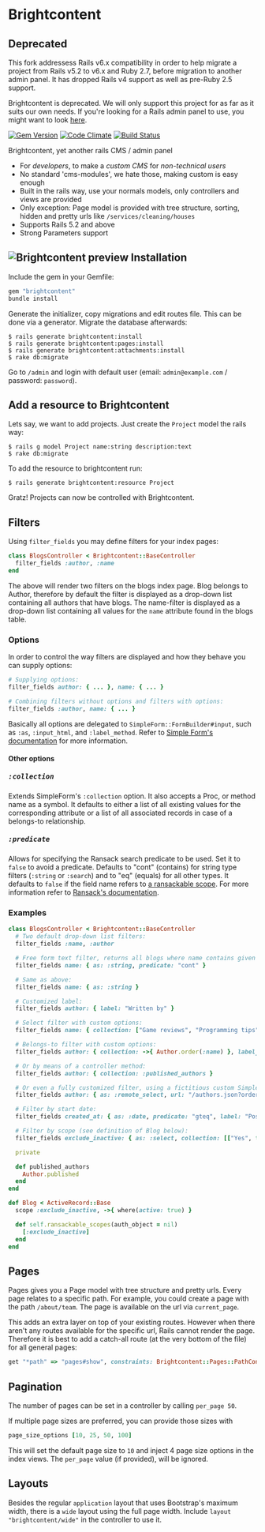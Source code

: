 Brightcontent
=============

## Deprecated

This fork addressess Rails v6.x compatibility in order to help migrate a project from Rails v5.2 to v6.x and Ruby 2.7, before migration to another admin panel. It has dropped Rails v4 support as well as pre-Ruby 2.5 support.

Brightcontent is deprecated. We will only support this project for as far as it suits our own needs. If you're looking for a Rails admin panel to use, you might want to look [here](https://www.ruby-toolbox.com/categories/rails_admin_interfaces).

[![Gem Version](https://badge.fury.io/rb/brightcontent.svg)](http://badge.fury.io/rb/brightcontent)
[![Code Climate](https://codeclimate.com/github/brightin/brightcontent.svg)](https://codeclimate.com/github/brightin/brightcontent)
[![Build Status](https://travis-ci.org/brightin/brightcontent.svg?branch=master)](https://travis-ci.org/brightin/brightcontent)

Brightcontent, yet another rails CMS / admin panel

* For *developers*, to make a *custom CMS* for *non-technical users*
* No standard 'cms-modules', we hate those, making custom is easy enough
* Built in the rails way, use your normals models, only controllers and views are provided
* Only exception: Page model is provided with tree structure, sorting, hidden and pretty urls like `/services/cleaning/houses`
* Supports Rails 5.2 and above
* Strong Parameters support

![Brightcontent preview](doc/browser.jpg)
Installation
------------

Include the gem in your Gemfile:

```ruby
gem "brightcontent"
bundle install
```

Generate the initializer, copy migrations and edit routes file. This can be done via a generator. Migrate the database afterwards:

    $ rails generate brightcontent:install
    $ rails generate brightcontent:pages:install
    $ rails generate brightcontent:attachments:install
    $ rake db:migrate

Go to `/admin` and login with default user (email: `admin@example.com` / password: `password`).

Add a resource to Brightcontent
-------------------------------

Lets say, we want to add projects. Just create the `Project` model the rails way:

    $ rails g model Project name:string description:text
    $ rake db:migrate

To add the resource to brightcontent run:

    $ rails generate brightcontent:resource Project

Gratz! Projects can now be controlled with Brightcontent.

Filters
-------

Using `filter_fields` you may define filters for your index pages:

```ruby
class BlogsController < Brightcontent::BaseController
  filter_fields :author, :name
end
```

The above will render two filters on the blogs index page. Blog belongs to Author, therefore by default the filter is displayed as a drop-down list containing all authors that have blogs. The name-filter is displayed as a drop-down list containing all values for the `name` attribute found in the blogs table.

### Options

In order to control the way filters are displayed and how they behave you can supply options:

```ruby
# Supplying options:
filter_fields author: { ... }, name: { ... }

# Combining filters without options and filters with options:
filter_fields :author, name: { ... }
```

Basically all options are delegated to `SimpleForm::FormBuilder#input`, such as `:as`, `:input_html`, and `:label_method`. Refer to [Simple Form's documentation](http://www.rubydoc.info/github/plataformatec/simple_form/master/SimpleForm/FormBuilder#input-instance_method) for more information.

#### Other options

##### <tt>:collection</tt>

Extends SimpleForm's `:collection` option. It also accepts a Proc, or method name as a symbol. It defaults to either a list of all existing values for the corresponding attribute or a list of all associated records in case of a belongs-to relationship.

##### <tt>:predicate</tt>

Allows for specifying the Ransack search predicate to be used. Set it to `false` to avoid a predicate. Defaults to "cont" (contains) for string type filters (`:string` or `:search`) and to "eq" (equals) for all other types. It defaults to `false` if the field name refers to [a ransackable scope](https://github.com/activerecord-hackery/ransack#using-scopesclass-methods). For more information refer to [Ransack's documentation](https://github.com/activerecord-hackery/ransack/wiki/Basic-Searching).

### Examples

```ruby
class BlogsController < Brightcontent::BaseController
  # Two default drop-down list filters:
  filter_fields :name, :author

  # Free form text filter, returns all blogs where name contains given query:
  filter_fields name: { as: :string, predicate: "cont" }

  # Same as above:
  filter_fields name: { as: :string }

  # Customized label:
  filter_fields author: { label: "Written by" }

  # Select filter with custom options:
  filter_fields name: { collection: ["Game reviews", "Programming tips", "Arthur's blog"] }

  # Belongs-to filter with custom options:
  filter_fields author: { collection: ->{ Author.order(:name) }, label_method: :display_name }

  # Or by means of a controller method:
  filter_fields author: { collection: :published_authors }

  # Or even a fully customized filter, using a fictitious custom SimpleForm input field:
  filter_fields author: { as: :remote_select, url: "/authors.json?order=name" }

  # Filter by start date:
  filter_fields created_at: { as: :date, predicate: "gteq", label: "Posted since" }

  # Filter by scope (see definition of Blog below):
  filter_fields exclude_inactive: { as: :select, collection: [["Yes", true], ["No", false]] }

  private

  def published_authors
    Author.published
  end
end

def Blog < ActiveRecord::Base
  scope :exclude_inactive, ->{ where(active: true) }

  def self.ransackable_scopes(auth_object = nil)
    [:exclude_inactive]
  end
end
```

Pages
-----

Pages gives you a Page model with tree structure and pretty urls. Every page relates to a specific path. For example, you could create a page with the path `/about/team`. The page is available on the url via `current_page`.

This adds an extra layer on top of your existing routes. However when there aren't any routes available for the specific url, Rails cannot render the page. Therefore it is best to add a catch-all route (at the very bottom of the file) for all general pages:

```ruby
get "*path" => "pages#show", constraints: Brightcontent::Pages::PathConstraint.new
```

Pagination
----------

The number of pages can be set in a controller by calling `per_page 50`.

If multiple page sizes are preferred, you can provide those sizes with

``` ruby
page_size_options [10, 25, 50, 100]
```

This will set the default page size to `10` and inject 4 page size options in
the index views. The `per_page` value (if provided), will be ignored.

Layouts
-------

Besides the regular `application` layout that uses Bootstrap's maximum width, there is a `wide` layout using the full page width. Include `layout "brightcontent/wide"` in the controller to use it.

